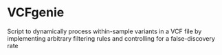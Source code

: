# VCFgenie
Script to dynamically process within-sample variants in a VCF file by implementing arbitrary filtering rules and controlling for a false-discovery rate
